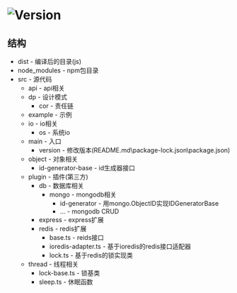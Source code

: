 # ![Version](https://img.shields.io/badge/version-0.0.11-green.svg)

## 结构
* dist - 编译后的目录(js)
* node_modules - npm包目录
* src - 源代码
  * api - api相关
  * dp - 设计模式
    * cor - 责任链
  * example - 示例
  * io - io相关
    * os - 系统io
  * main - 入口
    * version - 修改版本(README.md\package-lock.json\package.json)
  * object - 对象相关
    * id-generator-base - id生成器接口
  * plugin - 插件(第三方)
    * db - 数据库相关
      * mongo - mongodb相关
        * id-generator - 用mongo.ObjectID实现IDGeneratorBase
        * ... - mongodb CRUD
    * express - express扩展
    * redis - redis扩展
      * base.ts - reids接口
      * ioredis-adapter.ts - 基于ioredis的redis接口适配器
      * lock.ts - 基于redis的锁实现类
  * thread - 线程相关
    * lock-base.ts - 锁基类
    * sleep.ts - 休眠函数